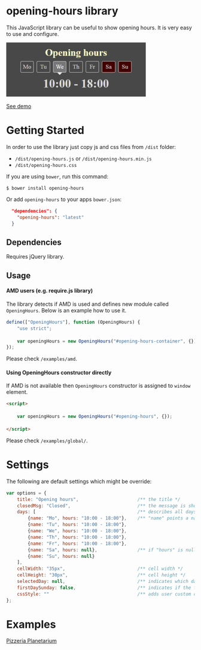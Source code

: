 # opening-hours library

This JavaScript library can be useful to show opening hours. It is very easy to use and configure.

![Example](/images/example.png)

[See demo](http://lukasz-si.github.io/opening-hours/)

# Getting Started

In order to use the library just copy js and css files from `/dist` folder:
 * `/dist/opening-hours.js` or `/dist/opening-hours.min.js`
 * `/dist/opening-hours.css`

If you are using `bower`, run this command:

```
$ bower install opening-hours
```

Or add `opening-hours` to your apps `bower.json`:

```json
  "dependencies": {
    "opening-hours": "latest"
  }
```

## Dependencies

Requires jQuery library.

## Usage

#### AMD users (e.g. require.js library)

The library detects if AMD is used and defines new module called `OpeningHours`. Below is an example how to use it.

```javascript
define(["OpeningHours"], function (OpeningHours) {
    "use strict";

    var openingHours = new OpeningHours("#opening-hours-container", {});
});
```

Please check `/examples/amd`.

#### Using OpeningHours constructor directly

If AMD is not available then `OpeningHours` constructor is assigned to `window` element.

```html
<script>

    var openingHours = new OpeningHours("#opening-hours", {});

</script>
```

Please check `/examples/global/`.

# Settings

The following are default settings which might be override:

```javascript
var options = {
    title: "Opening hours",                      /** the title */
    closedMsg: "Closed",                         /** the message is shown when "hours" property is null */
    days: [                                      /** describes all days of a week */
        {name: "Mo", hours: "10:00 - 18:00"},    /** "name" points a name of a day */
        {name: "Tu", hours: "10:00 - 18:00"},
        {name: "We", hours: "10:00 - 18:00"},
        {name: "Th", hours: "10:00 - 18:00"},
        {name: "Fr", hours: "10:00 - 18:00"},
        {name: "Sa", hours: null},               /** if "hours" is null then "closedMsg" is shown */
        {name: "Su", hours: null}
    ],
    cellWidth: "35px",                           /** cell width */
    cellHeight: "30px",                          /** cell height */
    selectedDay: null,                           /** indicates which day should be selected on start, Sunday is 0, Monday is 1, etc. */
    firstDaySunday: false,                       /** indicates if the first day of a week is Sunday */
    cssStyle: ""                                 /** adds user custom css selector just to easily override default styles */
};
```

# Examples

[Pizzeria Planetarium](http://pizzeriaplanetarium.pl)

